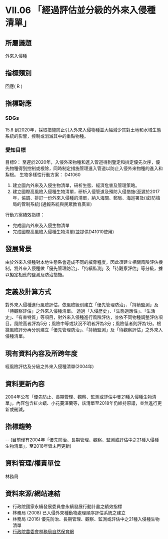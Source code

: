 # VII.06 「經過評估並分級的外來入侵種清單」

<script type="text/javascript" src="http://cdn.mathjax.org/mathjax/latest/MathJax.js?config=TeX-AMS-MML_HTMLorMML"></script>

## 所屬議題
外來入侵種
## 指標類別
回應( R )
## 指標對應
### SDGs
15.8 到2020年，採取措施防止引入外來入侵物種並大幅減少其對土地和水域生態系統的影響，控制或消滅其中的重點物種。
### 愛知目標
目標9： 至遲於2020年，入侵外來物種和進入管道得到鑒定和排定優先次序，優先物種得到控制或根除，同時制定措施管理進入管道以防止入侵外來物種的進入和紮根。 生物多樣性行動方案： D41060
1. 建立國內外來及入侵生物清單，研析生態、經濟危害及管理策略。
2. 建立國際高風險入侵種生物清單，研析入侵管道及預防入侵措施(至遲於2017年，協調、排訂一份外來入侵種的清單，納入海關、郵局、海巡署及(或)防檢局的管制系統)(通報系統與民眾教育廣宣)

行動方案績效指標：
* 完成國內外來及入侵生物清單
* 完成國際高風險入侵種生物清單(並提供D41010使用)
## 發展背景
由於外來入侵種對本地生態系會造成不同的威脅程度，因此須建立相關風險評估機制，將外來入侵種做「優先管理防治」、「持續監測」及「待觀察評估」等分級，據以擬定相應的監測及防治措施。
## 定義及計算方式
對外來入侵種進行風險評估，依風險級別建立「優先管理防治」、「持續監測」及「待觀察評估」之外來入侵種清單。 透過「入侵歷史」、「生態適應性」、「生活史」、「有害特質」等項目，對外來入侵種進行風險評估，並依不同物種調整評估項目。風險高者評為5分；風險中等或狀況不明者評為3分；風險低者則評為1分。根據風險評分再分別建立「優先管理防治」、「持續監測」及「待觀察評估」之外來入侵種清單。
## 現有資料內容及所跨年度
經風險評估及分級之外來入侵種清單(2004年)
## 資料更新內容
2004年公布「優先防止、長期管理、觀察、監測或評估中隻21種入侵種生物清單」，內容包含紅火蟻、小花蔓澤蘭等，該清單至2018年仍維持原議，並無進行更新或刪減。
## 指標趨勢
--
(目前僅有2004年「優先防治、長期管理、觀察、監測或評估中之21種入侵種生物清單」，至2018年皆未再更新)
## 資料管理/權責單位
林務局
## 資料來源/網站連結
* 行政院國家永續發展委員會永續發展行動計畫之績效指標
* 林務局 (2008) 已入侵外來種動物處理順序評估系統之建立
* 林務局 (2016) 優先防治、長期管理、觀察、監測或評估中之21種入侵種生物清單
* [行政院農委會林務局自然保育網](https://conservation.forest.gov.tw/0000410)